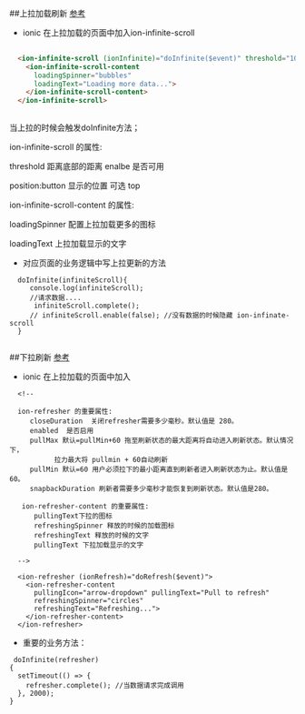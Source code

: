 ##上拉加载刷新	 [参考](http://ionicframework.com/docs/api/components/infinite-scroll/InfiniteScroll/)

* ionic 在上拉加载的页面中加入ion-infinite-scroll

```HTML
	   
  <ion-infinite-scroll (ionInfinite)="doInfinite($event)" threshold="100px">
    <ion-infinite-scroll-content
      loadingSpinner="bubbles"
      loadingText="Loading more data...">
    </ion-infinite-scroll-content>
  </ion-infinite-scroll>
   
```


当上拉的时候会触发doInfinite方法；

ion-infinite-scroll 的属性:
   
threshold 距离底部的距离
enalbe 是否可用

position:button 显示的位置 可选 top

ion-infinite-scroll-content 的属性:


loadingSpinner 配置上拉加载更多的图标

loadingText 上拉加载显示的文字

* 对应页面的业务逻辑中写上拉更新的方法

```
  doInfinite(infiniteScroll){
     console.log(infiniteScroll);
     //请求数据....
      infiniteScroll.complete();
     // infiniteScroll.enable(false); //没有数据的时候隐藏 ion-infinate-scroll
  }
  
```


##下拉刷新  [参考](http://ionicframework.com/docs/api/components/refresher/Refresher/)


* ionic 在上拉加载的页面中加入

```
  <!--

  ion-refresher 的重要属性:
     closeDuration  关闭refresher需要多少毫秒。默认值是 280。
     enabled  是否启用
     pullMax 默认=pullMin+60 拖至刷新状态的最大距离将自动进入刷新状态。默认情况下，
           拉力最大将 pullmin + 60自动刷新
     pullMin 默认=60 用户必须拉下的最小距离直到刷新者进入刷新状态为止。默认值是 60。
     snapbackDuration 刷新者需要多少毫秒才能恢复到刷新状态。默认值是280。

   ion-refresher-content 的重要属性:
      pullingText下拉的图标
      refreshingSpinner 释放的时候的加载图标
      refreshingText 释放的时候的文字
      pullingText 下拉加载显示的文字

  -->

  <ion-refresher (ionRefresh)="doRefresh($event)">
    <ion-refresher-content
      pullingIcon="arrow-dropdown" pullingText="Pull to refresh"
      refreshingSpinner="circles"
      refreshingText="Refreshing...">
    </ion-refresher-content>
  </ion-refresher>

```

*  重要的业务方法：

```
 doInfinite(refresher)
{
  setTimeout(() => {
    refresher.complete(); //当数据请求完成调用
  }, 2000);
}
```


